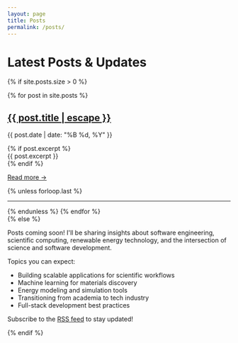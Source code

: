 ```yaml
---
layout: page
title: Posts
permalink: /posts/
---
```


# Latest Posts & Updates

{% if site.posts.size > 0 %}

<div class="post-list">
  {% for post in site.posts %}
  <article class="post-item">
    <h2><a href="{{ post.url | relative_url }}">{{ post.title | escape }}</a></h2>
    <p class="post-meta">{{ post.date | date: "%B %d, %Y" }}</p>
    {% if post.excerpt %}
    <div class="post-excerpt">{{ post.excerpt }}</div>
    {% endif %}
    <p><a href="{{ post.url | relative_url }}">Read more →</a></p>
  </article>
  {% unless forloop.last %}<hr>{% endunless %}
  {% endfor %}
</div>
{% else %}
<p>Posts coming soon! I'll be sharing insights about software engineering, scientific computing, renewable energy technology, and the intersection of science and software development.</p>

<p>Topics you can expect:</p>
<ul>
  <li>Building scalable applications for scientific workflows</li>
  <li>Machine learning for materials discovery</li>
  <li>Energy modeling and simulation tools</li>
  <li>Transitioning from academia to tech industry</li>
  <li>Full-stack development best practices</li>
</ul>

<p>Subscribe to the <a href="{{ '/feed.xml' | relative_url }}">RSS feed</a> to stay updated!</p>
{% endif %}
